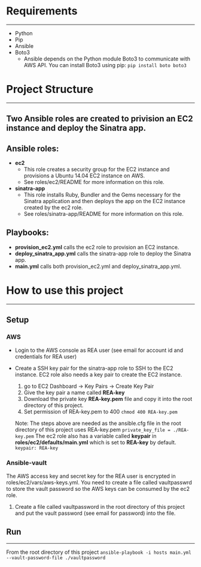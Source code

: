  
# Requirements
------------
  - Python
  - Pip
  - Ansible
  - Boto3 
    - Ansible depends on the Python module Boto3 to communicate with AWS API. You can install Boto3 using pip: ```pip install boto boto3```

# Project Structure
------------
## Two Ansible roles are created to privision an EC2 instance and deploy the Sinatra app. 

## Ansible roles:

  - **ec2**
    - This role creates a security group for the EC2 instance and provisions a Ubuntu 14.04 EC2 instance on AWS.  
    - See roles/ec2/README for more information on this role. 
  - **sinatra-app**
    - This role installs Ruby, Bundler and the Gems necessary for the Sinatra application and then deploys the app on the EC2 instance created by the ec2 role.
    - See roles/sinatra-app/README for more information on this role.

## Playbooks:

  - **provision_ec2.yml** calls the ec2 role to provision an EC2 instance. 
  - **deploy_sinatra_app.yml** calls the sinatra-app role to deploy the Sinatra app. 
  - **main.yml** calls both provision_ec2.yml and deploy_sinatra_app.yml.

# How to use this project
------------
## Setup

### AWS
  - Login to the AWS console as REA user (see email for account id and credentials for REA user)
  - Create a SSH key pair for the sinatra-app role to SSH to the EC2 instance. EC2 role also needs a key pair to create the EC2 instance. 
    1. go to EC2 Dashboard -> Key Pairs -> Create Key Pair
    2. Give the key pair a name called **REA-key** 
    3. Download the private key **REA-key.pem** file and copy it into the root directory of this project. 
    4. Set permission of REA-key.pem to 400 ```chmod 400 REA-key.pem```

    Note: The steps above are needed as the ansible.cfg file in the root directory of this project uses REA-key.pem ```private_key_file = ./REA-key.pem```
    The ec2 role also has a variable called **keypair** in **roles/ec2/defaults/main.yml** which is set to **REA-key** by default. ```keypair: REA-key```

### Ansible-vault 
  The AWS access key and secret key for the REA user is encrypted in roles/ec2/vars/aws-keys.yml. You need to create a file called vaultpasswrd to store the vault password so the AWS keys can be consumed by the ec2 role. 

  1. Create a file called vaultpassword in the root directory of this project and put the vault password (see email for password) into the file. 

## Run
------------
From the root directory of this project
    ```ansible-playbook -i hosts main.yml --vault-password-file ./vaultpassword```
 
 
 






